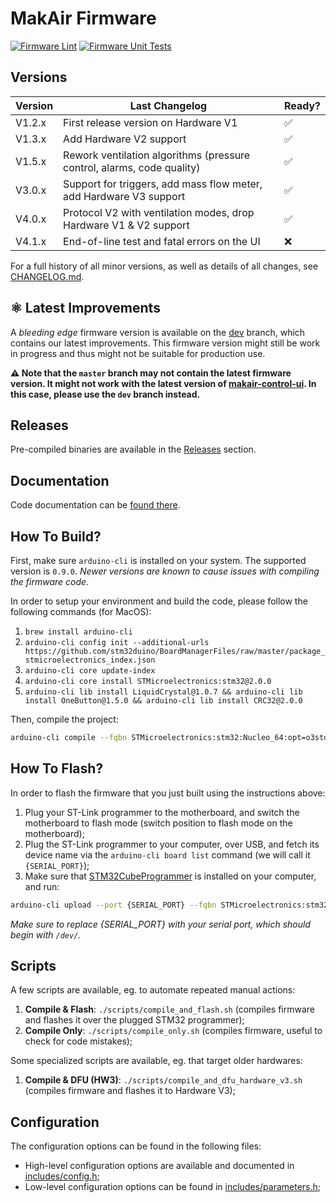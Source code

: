 # MakAir Firmware

[![Firmware Lint](https://github.com/makers-for-life/makair-firmware/workflows/Firmware%20Lint/badge.svg)](https://github.com/makers-for-life/makair-firmware/actions?query=workflow%3A%22Firmware+Lint%22) [![Firmware Unit Tests](https://github.com/makers-for-life/makair-firmware/workflows/Firmware%20Unit%20Tests/badge.svg)](https://github.com/makers-for-life/makair-firmware/actions?query=workflow%3A%22Firmware+Unit+Tests%22)

## Versions

| Version | Last Changelog | Ready? |
| ------- | -------------- | ------ |
| V1.2.x | First release version on Hardware V1 | ✅
| V1.3.x | Add Hardware V2 support | ✅
| V1.5.x | Rework ventilation algorithms (pressure control, alarms, code quality) | ✅
| V3.0.x | Support for triggers, add mass flow meter, add Hardware V3 support | ✅
| V4.0.x | Protocol V2 with ventilation modes, drop Hardware V1 & V2 support | ✅
| V4.1.x | End-of-line test and fatal errors on the UI | ❌

For a full history of all minor versions, as well as details of all changes, see [CHANGELOG.md](CHANGELOG.md).

## ⚛️ Latest Improvements

A _bleeding edge_ firmware version is available on the [dev](https://github.com/makers-for-life/makair-firmware/tree/dev) branch, which contains our latest improvements. This firmware version might still be work in progress and thus might not be suitable for production use.

**⚠️ Note that the `master` branch may not contain the latest firmware version. It might not work with the latest version of [makair-control-ui](https://github.com/makers-for-life/makair-control-ui). In this case, please use the `dev` branch instead.**

## Releases

Pre-compiled binaries are available in the [Releases](https://github.com/makers-for-life/makair-firmware/releases) section.

## Documentation

Code documentation can be [found there](https://makers-for-life.github.io/makair-firmware/files.html).

## How To Build?

First, make sure `arduino-cli` is installed on your system. The supported version is `0.9.0`. _Newer versions are known to cause issues with compiling the firmware code._

In order to setup your environment and build the code, please follow the following commands (for MacOS):

1. `brew install arduino-cli`
2. `arduino-cli config init --additional-urls https://github.com/stm32duino/BoardManagerFiles/raw/master/package_stmicroelectronics_index.json`
3. `arduino-cli core update-index`
4. `arduino-cli core install STMicroelectronics:stm32@2.0.0`
5. `arduino-cli lib install LiquidCrystal@1.0.7 && arduino-cli lib install OneButton@1.5.0 && arduino-cli lib install CRC32@2.0.0`

Then, compile the project:

```sh
arduino-cli compile --fqbn STMicroelectronics:stm32:Nucleo_64:opt=o3std,pnum=NUCLEO_F411RE --verbose srcs/respirator.cpp --output builds/respirator-production
```

## How To Flash?

In order to flash the firmware that you just built using the instructions above:

1. Plug your ST-Link programmer to the motherboard, and switch the motherboard to flash mode (switch position to flash mode on the motherboard);
2. Plug the ST-Link programmer to your computer, over USB, and fetch its device name via the `arduino-cli board list` command (we will call it `{SERIAL_PORT}`);
3. Make sure that [STM32CubeProgrammer](https://www.st.com/en/development-tools/stm32cubeprog.html) is installed on your computer, and run:

```sh
arduino-cli upload --port {SERIAL_PORT} --fqbn STMicroelectronics:stm32:Nucleo_64:pnum=NUCLEO_F411RE,upload_method=swdMethod --input builds/respirator-production
```

_Make sure to replace {SERIAL_PORT} with your serial port, which should begin with `/dev/`._

## Scripts

A few scripts are available, eg. to automate repeated manual actions:

1. **Compile & Flash**: `./scripts/compile_and_flash.sh` (compiles firmware and flashes it over the plugged STM32 programmer);
2. **Compile Only**: `./scripts/compile_only.sh` (compiles firmware, useful to check for code mistakes);

Some specialized scripts are available, eg. that target older hardwares:

1. **Compile & DFU (HW3)**: `./scripts/compile_and_dfu_hardware_v3.sh` (compiles firmware and flashes it to Hardware V3);

## Configuration

The configuration options can be found in the following files:

* High-level configuration options are available and documented in [includes/config.h](includes/config.h);
* Low-level configuration options can be found in [includes/parameters.h](includes/parameters.h);
